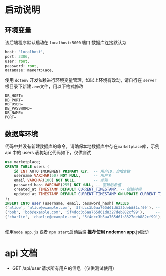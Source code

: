 # 启动说明

## 环境变量

该后端程序默认启动在 `localhost:5000` 端口
数据库连接默认为

```js
host: "localhost",
port: 3306,
user: root,
password: root,
database: makertplace,
```

使用 `dotenv` 开发依赖进行环境变量管理，如以上环境有改动，请自行在 `server` 根目录下新建`.env`文件，用以下格式修改

```
DB_HOST=
DB_PORT=
DB_USER=
DB_PASSWORD=
DB_NAME=
PORT=
```

## 数据库环境

代码中并没有新建数据库的命令，请确保本地数据库中存在`marketplace`库，示例 api 中的 users 表初始化代码如下，仅供测试

```sql
use marketplace;
CREATE TABLE users (
    id INT AUTO_INCREMENT PRIMARY KEY,  -- 用户ID，自增主键
    username VARCHAR(50) NOT NULL,      -- 用户名
    email VARCHAR(100) NOT NULL,        -- 邮箱
    password_hash VARCHAR(255) NOT NULL, -- 密码哈希值
    created_at TIMESTAMP DEFAULT CURRENT_TIMESTAMP, -- 创建时间
    updated_at TIMESTAMP DEFAULT CURRENT_TIMESTAMP ON UPDATE CURRENT_TIMESTAMP -- 更新时间
);
INSERT INTO user (username, email, password_hash) VALUES
('alice', 'alice@example.com', '5f4dcc3b5aa765d61d8327deb882cf99'), -- 密码: password
('bob', 'bob@example.com', '5f4dcc3b5aa765d61d8327deb882cf99'),     -- 密码: password
('charlie', 'charlie@example.com', '5f4dcc3b5aa765d61d8327deb882cf99'); -- 密码: password
```

##

使用`node app.js` 或者 `npm start`启动后端
**推荐使用 nodemon app.js**启动

# api 文档

- GET /api/user 请求所有用户的信息 （仅供测试使用）
